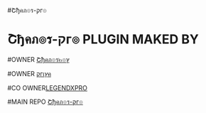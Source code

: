 #Շђคภ๏ร-קг๏ 
#   Շђคภ๏ร-קг๏ PLUGIN MAKED BY

#OWNER [Շђคภ๏ร๒๏ץ](https://github.com/thanosuser)

#OWNER [קгเץค](https://github.com/PRIYA-OS)

#CO OWNER[LEGENDXPRO](https://t.me/LegendHacker_IIN)

#MAIN REPO [Շђคภ๏ร-קг๏](https://github.com/thanosuser/THANOS-PROS)

